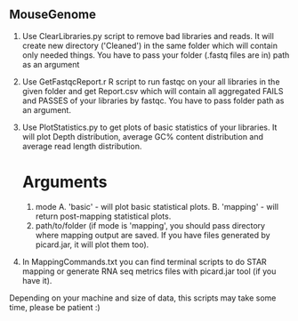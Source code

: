 ## MouseGenome


1. Use ClearLibraries.py script to remove bad libraries and reads. It will create new directory ('Cleaned') in the same folder which will contain only needed things. You have to pass your folder (.fastq files are in) path as an argument


3. Use GetFastqcReport.r R script to run fastqc on your all libraries in the given folder and get Report.csv which will contain all aggregated FAILS and PASSES of your libraries by fastqc. You have to pass folder path as an argument.


4. Use PlotStatistics.py to get plots of basic statistics of your libraries. It will plot Depth distribution, average GC% content distribution and average read length distribution.
    # Arguments
    1. mode
       A. 'basic' - will plot basic statistical plots. 
       B. 'mapping' - will return post-mapping statistical plots.
    2. path/to/folder (if mode is 'mapping', you should pass directory where mapping output are saved. If you have files generated by picard.jar, it will plot them        too).
5. In MappingCommands.txt you can find terminal scripts to do STAR mapping or generate RNA seq metrics files with picard.jar tool (if you have it).
  

Depending on your machine and size of data, this scripts may take some time, please be patient :)
